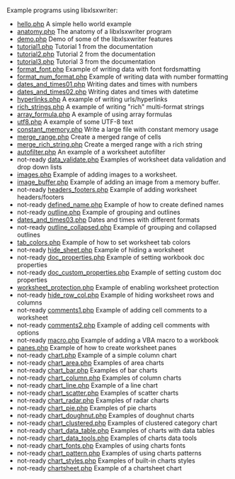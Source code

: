 Example programs using libxlsxwriter:

* [hello.php](../demos/hello.php) A simple hello world example
* [anatomy.php](../demos/anatomy.php) The anatomy of a libxlsxwriter program
* [demo.php](../demos/demo.php) Demo of some of the libxlsxwriter features
* [tutorial1.php](../demos/tutorial1.php) Tutorial 1 from the documentation
* [tutorial2.php](../demos/tutorial2.php) Tutorial 2 from the documentation
* [tutorial3.php](../demos/tutorial3.php) Tutorial 3 from the documentation
* [format_font.php](../demos/format_font.php) Example of writing data with font fordsmatting
* [format_num_format.php](../demos/format_num_format.php) Example of writing data with number formatting
* [dates_and_times01.php](../demos/dates_and_times01.php) Writing dates and times with numbers
* [dates_and_times02.php](../demos/dates_and_times02.php) Writing dates and times with datetime
* [hyperlinks.php](../demos/hyperlinks.php) A example of writing urls/hyperlinks
* [rich_strings.php](../demos/rich_strings.php) A example of writing "rich" multi-format strings
* [array_formula.php](../demos/array_formula.php) A example of using array formulas
* [utf8.php](../demos/utf8.php) A example of some UTF-8 text
* [constant_memory.php](../demos/constant_memory.php) Write a large file with constant memory usage
* [merge_range.php](../demos/merge_range.php) Create a merged range of cells
* [merge_rich_string.php](../demos/merge_rich_string.php) Create a merged range with a rich string
* [autofilter.php](../demos/autofilter.php) An example of a worksheet autofilter
* not-ready [data_validate.php](../demos/data_validate.php) Examples of worksheet data validation and drop down lists
* [images.php](../demos/images.php) Example of adding images to a worksheet.
* [image_buffer.php](../demos/image_buffer.php) Example of adding an image from a memory buffer.
* not-ready [headers_footers.php](../demos/headers_footers.php) Example of adding worksheet headers/footers
* not-ready [defined_name.php](../demos/defined_name.php) Example of how to create defined names
* not-ready [outline.php](../demos/outline.php) Example of grouping and outlines
* [dates_and_times03.php](../demos/dates_and_times03.php) Dates and times with different formats
* not-ready [outline_collapsed.php](../demos/outline_collapsed.php) Example of grouping and collapsed outlines
* [tab_colors.php](../demos/tab_colors.php) Example of how to set worksheet tab colors
* not-ready [hide_sheet.php](../demos/hide_sheet.php) Example of hiding a worksheet
* not-ready [doc_properties.php](../demos/doc_properties.php) Example of setting workbook doc properties
* not-ready [doc_custom_properties.php](../demos/doc_custom_properties.php) Example of setting custom doc properties
* [worksheet_protection.php](../demos/worksheet_protection.php) Example of enabling worksheet protection
* not-ready [hide_row_col.php](../demos/hide_row_col.php) Example of hiding worksheet rows and columns
* not-ready [comments1.php](../demos/comments1.php) Example of adding cell comments to a worksheet
* not-ready [comments2.php](../demos/comments2.php) Example of adding cell comments with options
* not-ready [macro.php](../demos/macro.php) Example of adding a VBA macro to a workbook
* [panes.php](../demos/panes.php) Example of how to create worksheet panes
* not-ready [chart.php](../demos/chart.php) Example of a simple column chart
* not-ready [chart_area.php](../demos/chart_area.php) Examples of area charts
* not-ready [chart_bar.php](../demos/chart_bar.php) Examples of bar charts
* not-ready [chart_column.php](../demos/chart_column.php) Examples of column charts
* not-ready [chart_line.php](../demos/chart_line.php) Example of a line chart
* not-ready [chart_scatter.php](../demos/chart_scatter.php) Examples of scatter charts
* not-ready [chart_radar.php](../demos/chart_radar.php) Examples of radar charts
* not-ready [chart_pie.php](../demos/chart_pie.php) Examples of pie charts
* not-ready [chart_doughnut.php](../demos/chart_doughnut.php) Examples of doughnut charts
* not-ready [chart_clustered.php](../demos/chart_clustered.php) Examples of clustered category chart
* not-ready [chart_data_table.php](../demos/chart_data_table.php) Examples of charts with data tables
* not-ready [chart_data_tools.php](../demos/chart_data_tools.php) Examples of charts data tools
* not-ready [chart_fonts.php](../demos/chart_fonts.php) Examples of using charts fonts
* not-ready [chart_pattern.php](../demos/chart_pattern.php) Examples of using charts patterns
* not-ready [chart_styles.php](../demos/chart_styles.php) Examples of built-in charts styles
* not-ready [chartsheet.php](../demos/chartsheet.php) Example of a chartsheet chart
